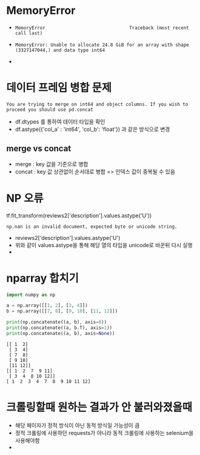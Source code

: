 # MemoryError

* ```
  MemoryError                               Traceback (most recent call last)
  ```

* ```
  MemoryError: Unable to allocate 24.8 GiB for an array with shape (3327147044,) and data type int64
  ```

* 



# 데이터 프레임 병합 문제

```
You are trying to merge on int64 and object columns. If you wish to proceed you should use pd.concat
```

* df.dtypes 를 통하여 데이터 타입을 확인
* df.astype({'col_a' : 'int64', 'col_b': 'float'}) 과 같은 방식으로 변경



## merge vs concat

* merge : key 값을 기준으로 병합
* concat : key 값 상관없이 순서대로 병합 => 인덱스 값이 중복될 수 있음



# NP 오류

tf.fit_transform(reviews2['description'].values.astype('U'))

```
np.nan is an invalid document, expected byte or unicode string.
```

* reviews2['description'].values.astype('U')
* 위와 같이 values.astype을 통해 해당 열의 타입을 unicode로 바꾼뒤 다시 실행
* 



# nparray 합치기

```python
import numpy as np

a = np.array([[1, 2], [3, 4]])
b = np.array([[7, 8], [9, 10], [11, 12]])

print(np.concatenate((a, b), axis=0))
print(np.concatenate((a, b.T), axis=1))
print(np.concatenate((a, b), axis=None))
```

```
[[ 1  2]
 [ 3  4]
 [ 7  8]
 [ 9 10]
 [11 12]]
[[ 1  2  7  9 11]
 [ 3  4  8 10 12]]
[ 1  2  3  4  7  8  9 10 11 12]
```





# 크롤링할때 원하는 결과가 안 불러와졌을때

* 해당 페이자가 정적 방식이 아닌 동적 방식일 가능성이 큼
* 정적 크롤링에 사용하던 requests가 아니라 동적 크롤링에 사용하는 selenium을 사용해야함
* 